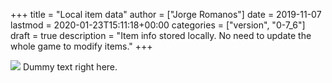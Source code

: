 +++
title = "Local item data"
author = ["Jorge Romanos"]
date = 2019-11-07
lastmod = 2020-01-23T15:11:18+00:00
categories = ["version", "0-7_6"]
draft = true
description = "Item info stored locally. No need to update the whole game to modify items."
+++

![](/images/post/post-1.jpg)
Dummy text right here.
